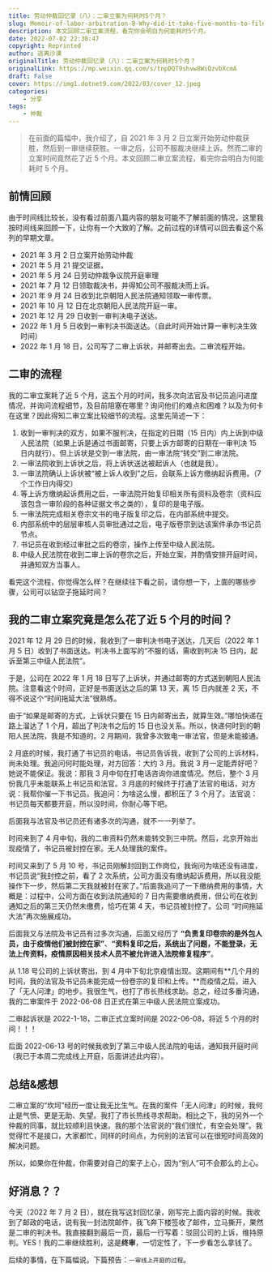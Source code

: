 ```yaml
---
title: 劳动仲裁回忆录（八）：二审立案为何耗时5个月？
slug: Memoir-of-labor-arbitration-8-Why-did-it-take-five-months-to-file-a-case-in-the-second-instance
description: 本文回顾二审立案流程，看完你会明白为何能耗时5个月。
date: 2022-07-02 22:30:47
copyright: Reprinted
author: 逃离沙漠
originalTitle: 劳动仲裁回忆录（八）：二审立案为何耗时5个月？
originalLink: https://mp.weixin.qq.com/s/tnpDQT9shvw8WiQzvbXcmA
draft: False
cover: https://img1.dotnet9.com/2022/03/cover_12.jpeg
categories: 
    - 分享
tags: 
    - 仲裁
---
```


> 在前面的篇幅中，我介绍了，自 2021 年 3 月 2 日立案开始劳动仲裁获胜，然后到一审继续获胜。一审之后，公司不服裁决继续上诉。然而二审的立案时间竟然花了近 5 个月。本文回顾二审立案流程，看完你会明白为何能耗时 5 个月。

## 前情回顾

由于时间线比较长，没有看过前面八篇内容的朋友可能不了解前面的情况，这里我按时间线来回顾一下，让你有一个大致的了解。之前过程的详情可以回去看这个系列的早期文章。

- 2021 年 3 月 2 日立案开始劳动仲裁
- 2021 年 5 月 21 提交证据，
- 2021 年 5 月 24 日劳动仲裁争议院开庭审理
- 2021 年 7 月 12 日领取裁决书，并得知公司不服裁决而上诉。
- 2021 年 9 月 24 日收到北京朝阳人民法院通知领取一审传票。
- 2021 年 10 月 12 日在北京朝阳人民法院开庭一审。
- 2021 年 12 月 29 日收到一审判决电子送达。
- 2022 年 1 月 5 日收到一审判决书面送达。（自此时间开始计算一审判决生效时间）
- 2022 年 1 月 18 日，公司写了二审上诉状，并邮寄出去。二审流程开始。

## 二审的流程

我的二审立案耗了近 5 个月，这五个月的时间，我多次向法官及书记员追问进度情况，并询问流程细节，及目前阻塞在哪里？询问他们的难点和困难？以及为何卡在这里？因此得知二审立案比较细节的流程。这里先简述一下：

1. 收到一审判决的双方，如果不服判决，在指定的日期（15 日内）内上诉到中级人民法院（如果上诉是通过书面邮寄，只要上诉方邮寄的日期在一审判决 15 日内就行）。但上诉状是交到一审法院，由一审法院“转交”到二审法院。
2. 一审法院收到上诉状之后，将上诉状送达被起诉人（也就是我）。
3. 一审法院确认上诉状被“被上诉人收到”之后，会联系上诉方缴纳起诉费用。（7 个工作日内得交）
4. 等上诉方缴纳起诉费用之后，一审法院开始复印相关所有资料及卷宗（资料应该包含一审阶段的各种证据文书之类的），复印的是电子版。
5. 一审法院完成相关卷宗文书的电子版复印之后，在内部系统中提交。
6. 内部系统中的层层审核人员审批通过之后，电子版卷宗到达该案件承办书记员节点。
7. 书记员在收到经过审批之后的卷宗，操作上传至中级人民法院。
8. 中级人民法院在收到二审上诉的卷宗之后，开始立案，并酌情安排开庭时间，并通知双方当事人。

看完这个流程，你觉得怎么样？在继续往下看之前，请你想一下，上面的哪些步骤，公司可以钻空子拖延时间？

## 我的二审立案究竟是怎么花了近 5 个月的时间？

2021 年 12 月 29 日的时候，我收到了一审判决书电子送达，几天后（2022 年 1 月 5 日）收到了书面送达。判决书上面写的“不服的话，需收到判决 15 日内，起诉至第三中级人民法院”。

于是，公司在 2022 年 1 月 18 日写了上诉状，并通过邮寄的方式送到朝阳人民法院。注意看这个时间，正好是书面送达之后的第 13 天，离 15 日内就差 2 天，不得不说这个“时间拖延大法”很熟练。

由于“如果是邮寄的方式，上诉状只要在 15 日内邮寄出去，就算生效。”哪怕快递在路上溜达了 1 个月，超出了判决书之后的 15 日也没关系。所以，快递何时到的朝阳人民法院，我是不知道的。2 月期间，我曾多次致电一审法官，但是未能接通。

2 月底的时候，我打通了书记员的电话，书记员告诉我，收到了公司的上诉材料，尚未处理。我追问何时能处理，对方回答：大约 3 月。我说 3 月一定能弄好吧？她说不能保证。我说：那我 3 月中旬在打电话咨询你进度情况。然后，整个 3 月份我几乎未能联系上书记员和法官。3 月底的时候终于打通了法官的电话，对方说：我帮你催一下书记员。我追问：为啥这么慢，都积压了 3 个月了。法官说：书记员每天都要开庭，所以没时间，你耐心等下吧。

后面我与法官及书记员还有诸多次的沟通，就不一一列举了。

时间来到了 4 月中旬，我的二审资料仍然未能转交到三中院。然后，北京开始出现疫情了，书记员被封控在家。无人处理我的案件。

时间又来到了 5 月 10 号，书记员刚解封回到工作岗位，我询问为啥还没有进度，书记员说“我封控之前，看了 2 次系统，公司方面没有缴纳起诉费用，所以我没能操作下一步，然后第二天我就被封在家了。”后面我追问了一下缴纳费用的事情，大概是：过程中，公司方面在收到法院通知的 7 日内需要缴纳费用，但公司在收到通知之后的第三天仍然未缴费，恰巧在第 4 天，书记员被封控了。公司 “时间拖延大法”再次施展成功。

后面我又与法院及书记员有过多次沟通，后面又经历了 **“负责复印卷宗的是外包人员，由于疫情他们被封控在家”**、**“资料复印之后，系统出了问题，不能登录，无法上传资料，疫情原因相关技术人员不被允许进入法院修复程序”**。

从 1.18 号公司的上诉状寄出，到 4 月中下旬北京疫情出现。这期间有**几个月的时间，我的法官及书记员未能完成一份卷宗的复印和上传。**而疫情之后，进入了「无人问津」的地步。我很生气，也打了市长热线求助。总之，经过多番沟通，我的二审案件于 2022-06-08 日正式在第三中级人民法院立案成功。

二审起诉状是 2022-1-18，二审正式立案时间是 2022-06-08，将近 5 个月的时间！！！

后面 2022-06-13 号的时候我收到了第三中级人民法院的电话，通知我开庭时间（我已于本周二完成线上开庭，后面讲述此内容）。

## 总结&感想

二审立案的“坎坷”经历一度让我无比生气。在我的案件「无人问津」的时候，我何止是气愤、更是无助、失望。我打了市长热线寻求帮助。相比之下，我的另外一个仲裁的同事，就比较顺利且快速。我的那个法官说的“我们很忙，有空会处理”。我觉得忙不是接口，大家都忙，同样的时间点，为何别的法官可以在很短时间高效的解决问题。

所以，如果你在仲裁，你需要对自己的案子上心，因为“别人”可不会那么的上心。

## 好消息？？

今天（2022 年 7 月 2 日），就在我写这封回忆录，刚写完上面内容的时候。我收到了邮政的电话，说有我一封法院邮件，我飞奔下楼签收了邮件，立马撕开，果然是二审的判决书。我直接翻到最后一页，最后一行写着：驳回公司的上诉，维持原判。YES！我的二审继续胜利，这是**终审**，一切定性了，下一步看怎么拿钱了。

后续的事情，在下篇幅说。下篇预告：`一审线上开庭的过程`。
